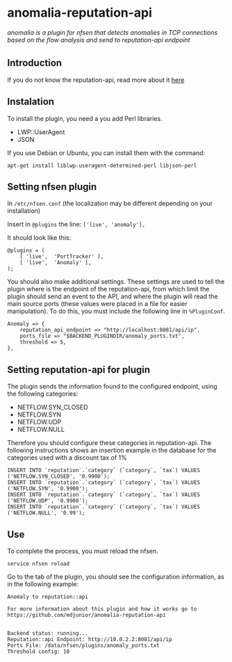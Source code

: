 # anomalia-reputation-api
###### anomalia is a plugin for nfsen that detects anomalies in TCP connections based on the flow analysis and send to reputation-api endpoint

Introduction
------------

If you do not know the reputation-api, read more about it [here](https://github.com/mdjunior/reputation-api)


Instalation
-----------

To install the plugin, you need a you add Perl libraries.
* LWP::UserAgent
* JSON

If you use Debian or Ubuntu, you can install them with the command:

	apt-get install liblwp-useragent-determined-perl libjson-perl


Setting nfsen plugin
--------------------

In `/etc/nfsen.conf` (the localization may be different depending on your installation)

Insert in `@plugins` the line: `['live', 'anomaly'],`

It should look like this:

	@plugins = (
    	[ 'live',  'PortTracker' ], 
    	[ 'live',  'Anomaly' ],
	);

You should also make additional settings. These settings are used to tell the plugin where is the endpoint of the reputation-api, from which limit the plugin should send an event to the API, and where the plugin will read the main source ports (these values were placed in a file for easier manipulation). To do this, you must include the following line in `%PluginConf`.

	Anomaly => {
		reputation_api_endpoint => "http://localhost:8081/api/ip",
		ports_file => "$BACKEND_PLUGINDIR/anomaly_ports.txt",
		threshold => 5,
	},


Setting reputation-api for plugin
---------------------------------

The plugin sends the information found to the configured endpoint, using the following categories:
* NETFLOW.SYN_CLOSED
* NETFLOW.SYN
* NETFLOW.UDP
* NETFLOW.NULL


Therefore you should configure these categories in reputation-api. The following instructions shows an insertion example in the database for the categories used with a discount tax of 1%

	INSERT INTO `reputation`.`category` (`category`, `tax`) VALUES ('NETFLOW.SYN_CLOSED', '0.9900');
	INSERT INTO `reputation`.`category` (`category`, `tax`) VALUES ('NETFLOW.SYN', '0.9900');
	INSERT INTO `reputation`.`category` (`category`, `tax`) VALUES ('NETFLOW.UDP', '0.9900');
	INSERT INTO `reputation`.`category` (`category`, `tax`) VALUES ('NETFLOW.NULL', '0.99');


Use
---

To complete the process, you must reload the nfsen.

	service nfsen reload

Go to the tab of the plugin, you should see the configuration information, as in the following example:

	Anomaly to reputation::api

	For more information about this plugin and how it works go to https://github.com/mdjunior/anomalia-reputation-api


	Backend status: running...
	Reputation::api Endpoint: http://10.0.2.2:8081/api/ip
	Ports File: /data/nfsen/plugins/anomaly_ports.txt
	Threshold config: 10


